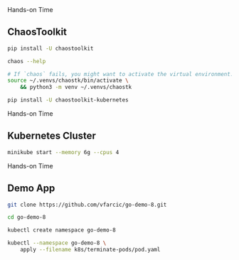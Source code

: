 <!-- .slide: class="dark" -->
<div class="eyebrow"> </div>
<div class="label">Hands-on Time</div>

## ChaosToolkit

```bash
pip install -U chaostoolkit

chaos --help

# If `chaos` fails, you might want to activate the virtual environment.
source ~/.venvs/chaostk/bin/activate \
    && python3 -m venv ~/.venvs/chaostk

pip install -U chaostoolkit-kubernetes
```


<!-- .slide: class="dark" -->
<div class="eyebrow"> </div>
<div class="label">Hands-on Time</div>

## Kubernetes Cluster

```bash
minikube start --memory 6g --cpus 4
```


<!-- .slide: class="dark" -->
<div class="eyebrow"> </div>
<div class="label">Hands-on Time</div>

## Demo App

```bash
git clone https://github.com/vfarcic/go-demo-8.git

cd go-demo-8

kubectl create namespace go-demo-8

kubectl --namespace go-demo-8 \
    apply --filename k8s/terminate-pods/pod.yaml
```
